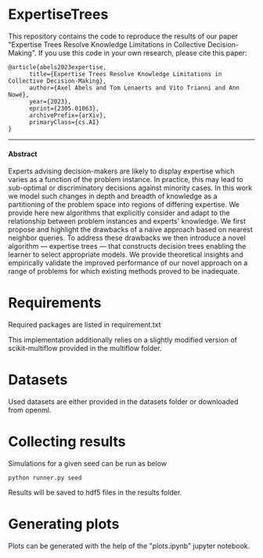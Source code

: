 # ExpertiseTrees


This repository contains the code to reproduce the results of our paper "Expertise Trees Resolve Knowledge Limitations in Collective Decision-Making". If you use this code in your own research, please cite this paper:

```
@article{abels2023expertise,
      title={Expertise Trees Resolve Knowledge Limitations in Collective Decision-Making}, 
      author={Axel Abels and Tom Lenaerts and Vito Trianni and Ann Nowé},
      year={2023},
      eprint={2305.01063},
      archivePrefix={arXiv},
      primaryClass={cs.AI}
}
```
---------------------------------------
#### Abstract 

Experts advising decision-makers are likely to display expertise which varies as a function of the problem instance. In practice, this may lead to sub-optimal or discriminatory decisions against minority cases. In this work we model such changes in depth and breadth of knowledge as a partitioning of the problem space into regions of differing expertise. We provide here new algorithms that explicitly consider and adapt to the relationship between problem instances and experts' knowledge. We first propose and highlight the drawbacks of a naive approach based on nearest neighbor queries. To address these drawbacks we then introduce a novel algorithm — expertise trees — that constructs decision trees enabling the learner to select appropriate models. We provide theoretical insights and empirically validate the improved performance of our novel approach on a range of problems for which existing methods proved to be inadequate.

# Requirements
Required packages are listed in requirement.txt 

This implementation additionally relies on a slightly modified version of scikit-multiflow provided in the multiflow folder.

# Datasets
Used datasets are either provided in the datasets folder or downloaded from openml.

# Collecting results
Simulations for a given seed can be run as below

```python runner.py seed```

Results will be saved to hdf5 files in the results folder.

# Generating plots
Plots can be generated with the help of the "plots.ipynb" jupyter notebook.
